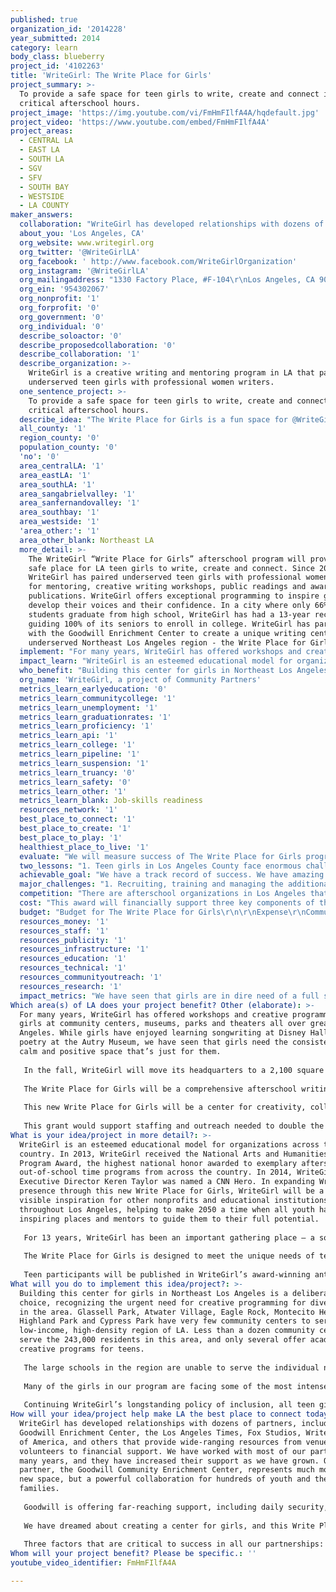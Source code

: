 ```yaml
---
published: true
organization_id: '2014228'
year_submitted: 2014
category: learn
body_class: blueberry
project_id: '4102263'
title: 'WriteGirl: The Write Place for Girls'
project_summary: >-
  To provide a safe space for teen girls to write, create and connect in
  critical afterschool hours.
project_image: 'https://img.youtube.com/vi/FmHmFIlfA4A/hqdefault.jpg'
project_video: 'https://www.youtube.com/embed/FmHmFIlfA4A'
project_areas:
  - CENTRAL LA
  - EAST LA
  - SOUTH LA
  - SGV
  - SFV
  - SOUTH BAY
  - WESTSIDE
  - LA COUNTY
maker_answers:
  collaboration: "WriteGirl has developed relationships with dozens of partners, including the Goodwill Enrichment Center, the Los Angeles Times, Fox Studios, Writers Guild of America, and others that provide wide-ranging resources from venues to volunteers to financial support. We have worked with most of our partners for many years, and they have increased their support as we have grown. Our newest partner, the Goodwill Community Enrichment Center, represents much more than a new space, but a powerful collaboration for hundreds of youth and their families.\r\n\r\nGoodwill is offering far-reaching support, including daily security, affordable onsite catering, meeting spaces, staff support and ample free parking for 400 vehicles. We haven’t even moved in yet and we are already collaborating with Goodwill by leading writing workshops at Goodwill sponsored youth events and bringing several WriteGirl events to the facility.\r\n\r\nWe have dreamed about creating a center for girls, and this Write Place for Girls center will allow us to fulfill that vision. The move will be more than just a physical one. It signifies an important next step in our organization’s development and exemplifies the kind of partnerships we hope to cultivate in the future. This move symbolizes what we’ve strived so hard to achieve and it illustrates the trajectory of our growth.\r\n\r\nThree factors that are critical to success in all our partnerships: 1) Financial health in order to remain stable and support each other. 2) Similar values – for example, positivity and respect are key components in building community and successful programs. 3) Making decisions with an eye to the future, and having a shared vision for the health of Los Angeles. After all, 2050 is not that far away!"
  about_you: 'Los Angeles, CA'
  org_website: www.writegirl.org
  org_twitter: '@WriteGirlLA'
  org_facebook: ' http://www.facebook.com/WriteGirlOrganization'
  org_instagram: '@WriteGirlLA'
  org_mailingaddress: "1330 Factory Place, #F-104\r\nLos Angeles, CA 90013"
  org_ein: '954302067'
  org_nonprofit: '1'
  org_forprofit: '0'
  org_government: '0'
  org_individual: '0'
  describe_soloactor: '0'
  describe_proposedcollaboration: '0'
  describe_collaboration: '1'
  describe_organization: >-
    WriteGirl is a creative writing and mentoring program in LA that pairs
    underserved teen girls with professional women writers. 
  one_sentence_project: >-
    To provide a safe space for teen girls to write, create and connect in
    critical afterschool hours.
  describe_idea: "The Write Place for Girls is a fun space for @WriteGirlLA teens to write, create, (and plot  world domination).\r\n"
  all_county: '1'
  region_county: '0'
  population_county: '0'
  'no': '0'
  area_centralLA: '1'
  area_eastLA: '1'
  area_southLA: '1'
  area_sangabrielvalley: '1'
  area_sanfernandovalley: '1'
  area_southbay: '1'
  area_westside: '1'
  'area_other:': '1'
  area_other_blank: Northeast LA
  more_detail: >-
    The WriteGirl “Write Place for Girls” afterschool program will provide a
    safe place for LA teen girls to write, create and connect. Since 2001,
    WriteGirl has paired underserved teen girls with professional women writers
    for mentoring, creative writing workshops, public readings and award-winning
    publications. WriteGirl offers exceptional programming to inspire girls to
    develop their voices and their confidence. In a city where only 66% of
    students graduate from high school, WriteGirl has had a 13-year record of
    guiding 100% of its seniors to enroll in college. WriteGirl has partnered
    with the Goodwill Enrichment Center to create a unique writing center in the
    underserved Northeast Los Angeles region - the Write Place for Girls.
  implement: "For many years, WriteGirl has offered workshops and creative programming for girls at community centers, museums, parks and theaters all over greater Los Angeles. While girls have enjoyed learning songwriting at Disney Hall and poetry at the Autry Museum, we have seen that girls need the consistency of a calm and positive space that’s just for them.\r\n\r\nIn the fall, WriteGirl will move its headquarters to a 2,100 square foot space in the new Goodwill Community Enrichment Center in Glassell Park, near downtown LA. This space will not only house the WriteGirl offices, but a large area will be built as a library and writing center for teen girls – a safe and exciting place where girls will want to connect and learn.\r\n\r\nThe Write Place for Girls will be a comprehensive afterschool writing and college guidance program for teen girls, offering small group workshops, one-on-one mentoring, special guest speakers, innovative writing activities, film screenings, group discussions and quiet reading and writing time. All programming will be offered at no cost to participants. To implement this program we will conduct extensive outreach throughout Los Angeles, including students, parents/families and schools. WriteGirl will expand its volunteer base to provide ample mentors, as well as recruit and train additional staff members to manage programs and members, develop new curriculum and establish new community partnerships.\r\n\r\nThis new Write Place for Girls will be a center for creativity, collaboration and community for LA teen girls. WriteGirl is about transformation. When girls are given the space, time and support to just be themselves and say what they feel, all the while surrounded by creative and dedicated mentors, they excel and their confidence soars. We know that this new space, and the exciting programming it will offer, will give girls a foundation for individual growth.\r\n\r\nThis grant would support staffing and outreach needed to double the amount of programming hours WriteGirl offers. Girls in our Core Mentoring Program currently receive 10 hours of programming per month through group workshops and one-on-one mentoring. In contrast, the Write Place for Girls afterschool program will offer a minimum of 30 hours of group programming monthly, in addition to 90 hours of mentoring time. WriteGirl leverages the skills of hundreds of women writers to inspire teen writers, training them to lead workshops and mentor girls individually and in small groups."
  impact_learn: "WriteGirl is an esteemed educational model for organizations across the country. In 2013, WriteGirl received the National Arts and Humanities Youth Program Award, the highest national honor awarded to exemplary afterschool and out-of-school time programs from across the country. In 2014, WriteGirl Executive Director Keren Taylor was named a CNN Hero. In expanding WriteGirl’s presence through this new Write Place for Girls, WriteGirl will be a more visible inspiration for other nonprofits and educational institutions throughout Los Angeles, helping to make 2050 a time when all youth have inspiring places and mentors to guide them to their full potential. \r\n\r\nFor 13 years, WriteGirl has been an important gathering place – a sort of town square for girls to connect with other girls, meet accomplished women and be inspired; a place to stand up for their ideas and ideals and most importantly, to celebrate their own unique voices and identities. Research supports that girls, who may be overly self-critical in the presence of teen boys and men, learn best from other girls and women. Girls learning in single-sex environments are more self-confident, have heightened career aspirations, develop broader interests, are more willing to accept challenges, engage in more leadership opportunities and embrace achievement in academics, the arts and sports.\r\n\r\nThe Write Place for Girls is designed to meet the unique needs of teen girls, expanding on what WriteGirl has been building and refining for over a decade. We always keep it fun, fresh and creative, but at its core, WriteGirl is a rare and vital pathway for girls to find their way forward, to grow confident and clear in who they are, what they believe and how their ideas and choices matter, in their families, communities and in the world. The center will offer a lending library of books on writing as well as college entrance handbooks, special guest speakers, computer and internet access, specialized workshops in everything from resume-writing to novel writing clinics and field trips to LA landmarks. \r\n\r\nTeen participants will be published in WriteGirl’s award-winning anthologies and on the WriteGirl blog. WriteGirl teens are increasingly published in many prominent outlets and featured as guest performers throughout the greater Los Angeles region, from events sponsored by Mayor Eric Garcetti to public readings at Skylight Books, the Los Angeles Public Library and onstage at the Los Angeles Times Festival of Books.\r\n"
  who_benefit: "Building this center for girls in Northeast Los Angeles is a deliberate choice, recognizing the urgent need for creative programming for diverse youth in the area. Glassell Park, Atwater Village, Eagle Rock, Montecito Heights, Highland Park and Cypress Park have very few community centers to serve this low-income, high-density region of LA. Less than a dozen community centers serve the 243,000 residents in this area, and only several offer academic and creative programs for teens.\r\n\r\nThe large schools in the region are unable to serve the individual needs of teen girls, such as offering specific college application and financial aid assistance, help with family or emotional challenges or even academic and literacy skill development. Guidance counselors, charged with facilitating the college application process, often are assigned hundreds of students, prohibiting access to higher education. \r\n\r\nMany of the girls in our program are facing some of the most intense challenges a teen girl can face, such as pregnancy, incarceration, unstable home environments, clinical depression, suicide attempts and homelessness. WriteGirl provides a sanctuary and positive atmosphere that builds skills and confidence, sending girls into the world with the tools to succeed. WriteGirl fosters a powerful intercultural exchange among ethnically and economically diverse participants, allowing unique cross-generational relationships to develop between girls and women who would otherwise never meet. \r\n\r\nContinuing WriteGirl’s longstanding policy of inclusion, all teen girls in Los Angeles County will be welcome to participate at workshops and events. The Write Place for Girls program will make a focused effort to enroll girls specifically from Northeast Los Angeles communities in a roughly  five-mile radius of the Goodwill Enrichment Center. WriteGirl will have a greater opportunity to connect with parents and the surrounding community as this unique space offers many family-friendly amenities, including ample parking and a cafe, that will make parents feel welcome to wait while their girls participate in program activities."
  org_name: 'WriteGirl, a project of Community Partners'
  metrics_learn_earlyeducation: '0'
  metrics_learn_communitycollege: '1'
  metrics_learn_unemployment: '1'
  metrics_learn_graduationrates: '1'
  metrics_learn_proficiency: '1'
  metrics_learn_api: '1'
  metrics_learn_college: '1'
  metrics_learn_pipeline: '1'
  metrics_learn_suspension: '1'
  metrics_learn_truancy: '0'
  metrics_learn_safety: '0'
  metrics_learn_other: '1'
  metrics_learn_blank: Job-skills readiness
  resources_network: '1'
  best_place_to_connect: '1'
  best_place_to_create: '1'
  best_place_to_play: '1'
  healthiest_place_to_live: '1'
  evaluate: "We will measure success of The Write Place for Girls program by 1) tracking program hours to deliver a minimum of 30 group programming hours and 90 hours of one-one-one mentoring per month; 2) enrolling an additional 50 neighborhood girls to add to our current 150 girls in the program’s first year; 3) conducting comprehensive pre- and post-season assessments with participants to track metrics such as confidence, writing ability and the relationship between WriteGirl activities/curriculum and school/career achievement, and 4) evaluating program success through surveys with stakeholders such as partners, parents, family members and teachers.\r\n\r\nSurveys and metrics gathered will guide us in ensuring that we continue to meet the following key program objectives:\r\nTeach a robust set of writing and critical analysis skills.\r\nEnsure 100% of seniors graduate from high school and enroll in college.\r\nHelp girls achieve meaningful employment and opportunities post-college.\r\n \r\nWriteGirl’s innovative approach to literacy education leads to specific outcomes, such as increased confidence, self-expression, writing skills and critical thinking ability. In our 13-year history, we have maintained a 100% success rate of guiding girls to not only graduate from high school, but also enroll in college—a remarkable statistic in contrast to the 66% graduation rate of the LA Unified School District. Many are granted scholarships, including nationally renowned Posse Foundation scholarships, and many are the first in their families to go to college. Another visible result of the success is evidenced in our WriteGirl anthologies, which have won over 65 national and international awards.\r\n\r\nWriteGirl teens are accomplishing great things. One was selected to be a youth delegate for the United Nations Commission on the Status of Women in March 2014, and another received a Scholastic Art & Writing Award. In June 2014, a WriteGirl teen was selected as the first LA Youth Poet Laureate, and four other WriteGirl teens were named finalists.\r\n\r\nSuccess can also be measured by the achievements of WriteGirl alumnae, who continue to succeed long past college graduation, earning prestigious internships and admittance to graduate programs. WriteGirl alums are graduating college with a passion for service and a desire to lead in their communities, seeking work in the nonprofit sector and with vital global initiatives such as nuclear security or equity for women workers."
  two_lessons: "1. Teen girls in Los Angeles County face enormous challenges, such as high unemployment rates, high gang and criminal activity and extremely limited availability of educational and/or mentoring programs. WriteGirl recruits girls from high-density, low-income neighborhoods, where many schools enroll up to 4,000 students. These large schools are unable to serve the individual needs of teen girls, or offer specific college application and financial aid assistance, help with family or emotional challenges or even academic and literacy skill development. Guidance counselors are often assigned hundreds of students, prohibiting access to higher education. \r\n\r\nIt is clear that there is a dire need for college guidance and support. Participants in The Write Place for Girls afterschool program will have access to WriteGirl’s in-depth college programming, giving girls the individualized college guidance they are not receiving at their home schools. WriteGirl assists girls and their families with navigating the entire college application process, including scholarships and financial aid. This unusually intensive coaching gives girls and their families the full support they need to successfully gain access to higher education for their daughters. \r\n\r\nAt a recent college workshop, one girl told us, “Saturday’s College workshop was a great opportunity for the rising seniors to see how much support we have in WriteGirl. We discussed financial aid, how to choose a college, writing the application essay, what to look for in a college, how to research a college, and had an opportunity to express our fears and expectations for college. There was also time to discuss specific concerns with mentors. It was really comforting to see that there were other girls in the same position of unpreparedness and concern about financial aid. Although many of us were somewhat frightened by the cost of college, we all seemed to leave the workshop with broadened opinions about financial aid, overall applications, college locations, and seeking a school that fit us well. It was incredibly helpful to get advice on researching a college instead of choosing randomly.”\r\n\r\n2. Why a gathering place for girls? This is what one girl said, “Because of WriteGirl, I now know that a teen girl has a lot more to say than what the media portrays.” The Write Place for Girls will help girls develop and raise their voices, giving them them the confidence and self-esteem to make bold choices for their futures."
  achievable_goal: "We have a track record of success. We have amazing partners. We have outstanding dedicated volunteers. We have a skilled team of qualified staff members. Our board provides insightful guidance and direction. And now, after 12 years, we have a dream partnership with the Goodwill Community Enrichment Center and an opportunity to collaborate to build a vital community program - the Write Place for Girls.\r\n\r\nWe have always been cautious in taking on new programs or expanding our services. Even though we are approached on a daily basis by organizations and individuals across the country and around the world who would like to have WriteGirl programs in their communities, we remain loyal to Los Angeles and dedicated to helping grow future community leaders and engaged citizens who will help make Los Angeles a vibrant and meaningful place to live in 2050.\r\n\r\nNow is the time to deepen our impact in Los Angeles, and through our new partnership with Goodwill, we know the WriteGirl Write Place for Girls will thrive for many years to come. Success depends upon adequate resources, and this grant will give us the support we need to put this program on solid ground. "
  major_challenges: "1. Recruiting, training and managing the additional number of volunteers needed to support the Write Place for Girls presents a challenge, but we have been pursuing various solutions to address this. In terms of recruitment, WriteGirl is partnering several new organizations this summer to enlist new volunteers through participation in large-scale community events, such as the Writer’s Digest Novel Writing Conference, and the 2014 KCON Korean Festival, while continuing to recruit volunteers from prominent companies and organizations including the the Writers Guild of America, the Los Angeles Times, Disney, Paramount, Time Warner, Fox, HBO and Roll International, among many others. Volunteers complete a rigorous training program and dedicate a total of more than 1,500 hours each month to support WriteGirl programs. Communication with such a large volunteer corps assisting WriteGirl in many different capacities can present a challenge, but WriteGirl has recently invested in new technology, software and databases that will help facilitate effective communication with our valued volunteers.\r\n\r\n2. Ensuring that we maintain innovative and fresh programming even as we significantly increase the number of programming hours we will deliver presents a challenge, but we have a strong workshop curriculum team in place to keep girls enthusiastically participating and engaged. The curriculum development team is comprised of teachers, marketing professionals, corporate executives, in addition to expert writers, who all bring a wide variety of skills and perspectives to the table. WriteGirl programming adheres to a well defined set of proprietary guidelines ensuring that we deliver high quality educational programming that is also fun and surprising. We sometimes refer to WriteGirl as “literacy in disguise.” Girls feel like they are participating in exciting, positive events with other girls and writers, but we know the academic rigor that is built into every event, inspiring girls to learn and grow academically, personally and professionally.\r\n\r\nThis is the kind of challenge that we love to tackle. Bring it!"
  competition: "There are afterschool organizations in Los Angeles that focus on tutoring/academic support, athletic activities, life skills and mentoring, but very few that have long-term and well-developed arts and/or literacy programs for teens.\r\n\r\nOne of the most unique aspects of WriteGirl programming can be seen in the long-term mentoring relationships between girls and volunteers, often lasting throughout the duration of a girl’s participation in the program, which is frequently 4 – 5 years. While the official mentor-mentee relationship may end when a girl graduates from high school, many mentoring bonds continue long after the girl has gone on to college.\r\n\r\nMany afterschool programs help students develop skills but seldom focus on building long-range abilities that will help a participant throughout her life. WriteGirl is unique in the afterschool arena in looking at the long-term view of girl’s success.\r\n\r\nThere are three additional components that set WriteGirl apart from other education programs:\r\n\r\n*A consistent, highly positive atmosphere in which girls are encouraged to succeed.\r\n*Intensity of curriculum that pushes each girl to perform to the best of her abilities.\r\n*A high ratio of professional women role models working with each teen girl that rarely exceeds three girls per mentor and is frequently one-to-one.\r\n\r\nWhile there are several organizations geared specifically toward girls, none are focused on creative development as a key component of educational success. The Write Place for Girls will give teen girls a unique space to call their own where they can freely write and create, and belong to a strong community of diverse women and girls to support them on their path to brilliant futures. In the words of one WriteGirl teen, “I learned today how WriteGirl has my back for literally EVERYTHING. And I thank them for giving us amazing opportunities.”"
  cost: "This award will financially support three key components of the WriteGirl Write Place for Girls:\r\n\r\n1) Outreach to girls, parents, teachers and the broader community to announce the new program and enroll new teen girls. From experience, we know that this outreach can be complex, requiring significant staff time in making calls, sending emails, making presentations at schools and communicating with a variety of community leaders.\r\n\r\n2) Costs associated with recruiting and training additional volunteers to support this program. While we currently have a significant team of volunteers, we know that this new center will require a large infusion of new volunteers. WriteGirl workshops and mentoring are intensive and demanding. We have never been a drop-in center and our volunteers are asked to make a significant contribution of time and energy in order to participate. We reciprocate by supporting our volunteers in a variety of ways, through ongoing training, social events, volunteer appreciation gifts and professional development opportunities. We know that a larger corps of volunteers will require additional staff management.\r\n\r\n3) Staffing costs and curriculum development. While WriteGirl relies heavily on its enthusiastic and dedicated volunteers, we will need to hire additional staff to manage the program, schedule volunteers, reach out to potential participants, and coordinate communications with teens, parents and volunteers. We would use some of the funds to support this Membership Coordinator position.\r\n\r\nWriteGirl will raise funds to cover any additional costs associated with  this new program. WriteGirl has a track record of success in both programming and sustainability. Our diverse funding sources include a variety of corporate sponsors, foundations, government entities, and individual donors. While support from foundations continues to be a strong portion of our annual budget, WriteGirl continues to diversify its funding from multiple sources. We are confident that we can raise the funds needed to support any additional or unexpected expenses in rolling out this new programming.\r\n\r\nWriteGirl embraces social media to promote our events, news, and fundraising efforts. By effectively using Facebook, Twitter, Instagram, our Website and blog and e-mail blasts, we have been able to reach thousands of our supporters and potential supporters. We continue to develop creative strategies to turn online activity into offline donations and involvement."
  budget: "Budget for The Write Place for Girls\r\n\r\nExpense\r\nCommunity Outreach / Communications: $15,000\r\nCurriculum Development: $10,000\r\nProgram materials (journals, pens, workbooks, props): $5,000\r\nProgram management / staff costs: $34,000\r\nVolunteer and staff training: $20,000\r\nTechnology (computers, software, Internet costs): $16,000\r\nTotal: $100,000\r\n"
  resources_money: '1'
  resources_staff: '1'
  resources_publicity: '1'
  resources_infrastructure: '1'
  resources_education: '1'
  resources_technical: '1'
  resources_communityoutreach: '1'
  resources_research: '1'
  impact_metrics: "We have seen that girls are in dire need of a full slate of college preparation resources, job skills and leadership development to truly give them the tools, community, confidence and tenacious communication skills they need to thrive in college, the workplace and in life. WriteGirl offers college preparation and attainment programming, internships and career awareness programs, and a growing alumnae support network. In addition to receiving college preparation guidance, participants in The Write Place for Girls will have the opportunity to pursue internships and other career-focused programming offered by WriteGirl, learning job and leadership skills that will make them competitive in the workforce. \r\n\r\nAfter 13 years of guiding girls to enroll in college and express themselves, we are beginning to see WriteGirl alumnae graduate from college with a passion for service and a desire to give back to their communities. Girls benefit from WriteGirl’s unique combination of creative writing skill development, confidence building, and encouragement to express themselves, and feel empowered to pursue higher education and careers in many fields, including those often underrepresented by women. \r\n\r\nThe WriteGirl chant is, \"Never underestimate the power of a girl and her pen!\" We believe that the ability to express oneself is a fundamental cornerstone of leadership and can empower a young woman throughout her life. Because WriteGirl emphasizes critical thinking and problem-solving, girls are prepared to pursue careers in technology, science, and socially-conscious fields. \r\n\r\nExamples of how WriteGirl teens are succeeding and positively impacting the LA2050 metrics:\r\n\r\nMelina is pursuing an MD degree at Morehouse School of Medicine. “I can honestly say I wouldn’t be here if I didn’t learn how to express myself all those years ago! My writing was even mentioned in my interview!”\r\n \r\nLovely, first in her family to go to college, is a graduate of Reed College where she attended on a full scholarship. She is currently a fellow with the U.S. Department of Energy, focusing on nuclear nonproliferation. “WriteGirl's work goes beyond what you see on paper; it encourages young girls to expand their imagination as writers and as individuals.”"
Which area(s) of LA does your project benefit? Other (elaborate): >-
  For many years, WriteGirl has offered workshops and creative programming for
  girls at community centers, museums, parks and theaters all over greater Los
  Angeles. While girls have enjoyed learning songwriting at Disney Hall and
  poetry at the Autry Museum, we have seen that girls need the consistency of a
  calm and positive space that’s just for them.
   
   In the fall, WriteGirl will move its headquarters to a 2,100 square foot space in the new Goodwill Community Enrichment Center in Glassell Park, near downtown LA. This space will not only house the WriteGirl offices, but a large area will be built as a library and writing center for teen girls – a safe and exciting place where girls will want to connect and learn.
   
   The Write Place for Girls will be a comprehensive afterschool writing and college guidance program for teen girls, offering small group workshops, one-on-one mentoring, special guest speakers, innovative writing activities, film screenings, group discussions and quiet reading and writing time. All programming will be offered at no cost to participants. To implement this program we will conduct extensive outreach throughout Los Angeles, including students, parents/families and schools. WriteGirl will expand its volunteer base to provide ample mentors, as well as recruit and train additional staff members to manage programs and members, develop new curriculum and establish new community partnerships.
   
   This new Write Place for Girls will be a center for creativity, collaboration and community for LA teen girls. WriteGirl is about transformation. When girls are given the space, time and support to just be themselves and say what they feel, all the while surrounded by creative and dedicated mentors, they excel and their confidence soars. We know that this new space, and the exciting programming it will offer, will give girls a foundation for individual growth.
   
   This grant would support staffing and outreach needed to double the amount of programming hours WriteGirl offers. Girls in our Core Mentoring Program currently receive 10 hours of programming per month through group workshops and one-on-one mentoring. In contrast, the Write Place for Girls afterschool program will offer a minimum of 30 hours of group programming monthly, in addition to 90 hours of mentoring time. WriteGirl leverages the skills of hundreds of women writers to inspire teen writers, training them to lead workshops and mentor girls individually and in small groups.
What is your idea/project in more detail?: >-
  WriteGirl is an esteemed educational model for organizations across the
  country. In 2013, WriteGirl received the National Arts and Humanities Youth
  Program Award, the highest national honor awarded to exemplary afterschool and
  out-of-school time programs from across the country. In 2014, WriteGirl
  Executive Director Keren Taylor was named a CNN Hero. In expanding WriteGirl’s
  presence through this new Write Place for Girls, WriteGirl will be a more
  visible inspiration for other nonprofits and educational institutions
  throughout Los Angeles, helping to make 2050 a time when all youth have
  inspiring places and mentors to guide them to their full potential. 
   
   For 13 years, WriteGirl has been an important gathering place – a sort of town square for girls to connect with other girls, meet accomplished women and be inspired; a place to stand up for their ideas and ideals and most importantly, to celebrate their own unique voices and identities. Research supports that girls, who may be overly self-critical in the presence of teen boys and men, learn best from other girls and women. Girls learning in single-sex environments are more self-confident, have heightened career aspirations, develop broader interests, are more willing to accept challenges, engage in more leadership opportunities and embrace achievement in academics, the arts and sports.
   
   The Write Place for Girls is designed to meet the unique needs of teen girls, expanding on what WriteGirl has been building and refining for over a decade. We always keep it fun, fresh and creative, but at its core, WriteGirl is a rare and vital pathway for girls to find their way forward, to grow confident and clear in who they are, what they believe and how their ideas and choices matter, in their families, communities and in the world. The center will offer a lending library of books on writing as well as college entrance handbooks, special guest speakers, computer and internet access, specialized workshops in everything from resume-writing to novel writing clinics and field trips to LA landmarks. 
   
   Teen participants will be published in WriteGirl’s award-winning anthologies and on the WriteGirl blog. WriteGirl teens are increasingly published in many prominent outlets and featured as guest performers throughout the greater Los Angeles region, from events sponsored by Mayor Eric Garcetti to public readings at Skylight Books, the Los Angeles Public Library and onstage at the Los Angeles Times Festival of Books.
What will you do to implement this idea/project?: >-
  Building this center for girls in Northeast Los Angeles is a deliberate
  choice, recognizing the urgent need for creative programming for diverse youth
  in the area. Glassell Park, Atwater Village, Eagle Rock, Montecito Heights,
  Highland Park and Cypress Park have very few community centers to serve this
  low-income, high-density region of LA. Less than a dozen community centers
  serve the 243,000 residents in this area, and only several offer academic and
  creative programs for teens.
   
   The large schools in the region are unable to serve the individual needs of teen girls, such as offering specific college application and financial aid assistance, help with family or emotional challenges or even academic and literacy skill development. Guidance counselors, charged with facilitating the college application process, often are assigned hundreds of students, prohibiting access to higher education. 
   
   Many of the girls in our program are facing some of the most intense challenges a teen girl can face, such as pregnancy, incarceration, unstable home environments, clinical depression, suicide attempts and homelessness. WriteGirl provides a sanctuary and positive atmosphere that builds skills and confidence, sending girls into the world with the tools to succeed. WriteGirl fosters a powerful intercultural exchange among ethnically and economically diverse participants, allowing unique cross-generational relationships to develop between girls and women who would otherwise never meet. 
   
   Continuing WriteGirl’s longstanding policy of inclusion, all teen girls in Los Angeles County will be welcome to participate at workshops and events. The Write Place for Girls program will make a focused effort to enroll girls specifically from Northeast Los Angeles communities in a roughly five-mile radius of the Goodwill Enrichment Center. WriteGirl will have a greater opportunity to connect with parents and the surrounding community as this unique space offers many family-friendly amenities, including ample parking and a cafe, that will make parents feel welcome to wait while their girls participate in program activities.
How will your idea/project help make LA the best place to connect today? In LA2050?: >-
  WriteGirl has developed relationships with dozens of partners, including the
  Goodwill Enrichment Center, the Los Angeles Times, Fox Studios, Writers Guild
  of America, and others that provide wide-ranging resources from venues to
  volunteers to financial support. We have worked with most of our partners for
  many years, and they have increased their support as we have grown. Our newest
  partner, the Goodwill Community Enrichment Center, represents much more than a
  new space, but a powerful collaboration for hundreds of youth and their
  families.
   
   Goodwill is offering far-reaching support, including daily security, affordable onsite catering, meeting spaces, staff support and ample free parking for 400 vehicles. We haven’t even moved in yet and we are already collaborating with Goodwill by leading writing workshops at Goodwill sponsored youth events and bringing several WriteGirl events to the facility.
   
   We have dreamed about creating a center for girls, and this Write Place for Girls center will allow us to fulfill that vision. The move will be more than just a physical one. It signifies an important next step in our organization’s development and exemplifies the kind of partnerships we hope to cultivate in the future. This move symbolizes what we’ve strived so hard to achieve and it illustrates the trajectory of our growth.
   
   Three factors that are critical to success in all our partnerships: 1) Financial health in order to remain stable and support each other. 2) Similar values – for example, positivity and respect are key components in building community and successful programs. 3) Making decisions with an eye to the future, and having a shared vision for the health of Los Angeles. After all, 2050 is not that far away!
Whom will your project benefit? Please be specific.: ''
youtube_video_identifier: FmHmFIlfA4A

---
```

